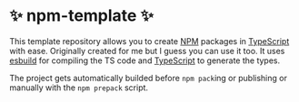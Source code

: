 # ✨ npm-template ✨
This template repository allows you to create [NPM](https://www.npmjs.com/) packages in [TypeScript](https://www.typescriptlang.org/) with ease. Originally created for me but I guess you can use it too.
It uses [esbuild](https://github.com/evanw/esbuild) for compiling the TS code and [TypeScript](https://github.com/microsoft/TypeScript) to generate the types.

The project gets automatically builded before `npm pack`ing or publishing or manually with the `npm prepack` script.

